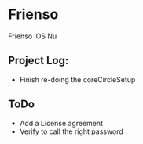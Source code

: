 Frienso
=======

Frienso iOS Nu

Project Log:
------------
* Finish re-doing the coreCircleSetup

ToDo
----
* Add a License agreement
* Verify to call the right password